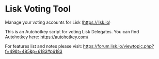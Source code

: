 # Lisk Voting Tool
Manage your voting accounts for Lisk (https://lisk.io)

This is an Autohotkey script for voting Lisk Delegates.
You can find Autohotkey here: https://autohotkey.com/

For features list and notes please visit:
https://forum.lisk.io/viewtopic.php?f=49&t=485&p=6183#p6183

